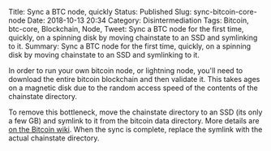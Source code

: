 Title: Sync a BTC node, quickly
Status: Published
Slug: sync-bitcoin-core-node
Date: 2018-10-13 20:34
Category: Disintermediation
Tags: Bitcoin, btc-core, Blockchain, Node,
Tweet: Sync a BTC node for the first time, quickly, on a spinning disk by moving chainstate to an SSD and symlinking to it. 
Summary: Sync a BTC node for the first time, quickly, on a spinning disk by moving chainstate to an SSD and symlinking to it.

In order to run your own bitcoin node, or lightning node, you'll need to
download the entire bitcoin blockchain and then validate it. This takes ages on
a magnetic disk due to the random access speed of the contents of the
chainstate directory.

To remove this bottleneck, move the chainstate directory to an SSD (its only
a few GB) and symlink to it from the bitcoin data directory. More details are
[on the Bitcoin wiki](https://en.bitcoin.it/wiki/Splitting_the_data_directory).
When the sync is complete, replace the symlink with the actual chainstate
directory.
